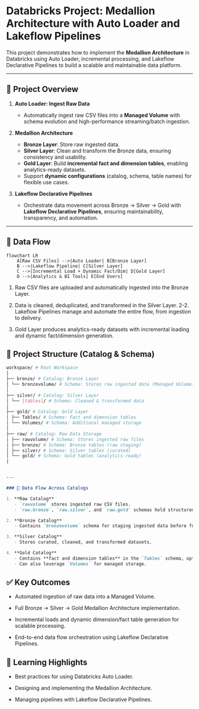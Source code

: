 # Databricks Project: Medallion Architecture with Auto Loader and Lakeflow Pipelines

This project demonstrates how to implement the **Medallion Architecture** in Databricks using Auto Loader, incremental processing, and Lakeflow Declarative Pipelines to build a scalable and maintainable data platform.

---

## 🚀 Project Overview

1. **Auto Loader: Ingest Raw Data**
   - Automatically ingest raw CSV files into a **Managed Volume** with schema evolution and high-performance streaming/batch ingestion.

2. **Medallion Architecture**
   - **Bronze Layer**: Store raw ingested data.  
   - **Silver Layer**: Clean and transform the Bronze data, ensuring consistency and usability.  
   - **Gold Layer**: Build **incremental fact and dimension tables**, enabling analytics-ready datasets.  
   - Support **dynamic configurations** (catalog, schema, table names) for flexible use cases.

3. **Lakeflow Declarative Pipelines**
   - Orchestrate data movement across Bronze → Silver → Gold with **Lakeflow Declarative Pipelines**, ensuring maintainability, transparency, and automation.

---

## 🔄 Data Flow

```mermaid
flowchart LR
    A[Raw CSV Files] -->|Auto Loader| B[Bronze Layer]
    B -->|Lakeflow Pipeline| C[Silver Layer]
    C -->|Incremental Load + Dynamic Fact/Dim| D[Gold Layer]
    D -->|Analytics & BI Tools| E[End Users]
```
1. Raw CSV files are uploaded and automatically ingested into the Bronze Layer.

2. Data is cleaned, deduplicated, and transformed in the Silver Layer.
  2-2. Lakeflow Pipelines manage and automate the entire flow, from ingestion to delivery.

3. Gold Layer produces analytics-ready datasets with incremental loading and dynamic fact/dimension generation.

## 📂 Project Structure (Catalog & Schema)
```bash
workspace/ # Root Workspace
│
├── bronze/ # Catalog: Bronze Layer
│ └── bronzevolume/ # Schema: Stores raw ingested data (Managed Volume)
│
├── silver/ # Catalog: Silver Layer
│ └── [tables]/ # Schema: Cleaned & transformed data
│
├── gold/ # Catalog: Gold Layer
│ ├── Tables/ # Schema: Fact and dimension tables
│ └── Volumes/ # Schema: Additional managed storage
│
├── raw/ # Catalog: Raw Data Storage
│ ├── rawvolume/ # Schema: Stores ingested raw files
│ ├── bronze/ # Schema: Bronze tables (raw staging)
│ ├── silver/ # Schema: Silver tables (curated)
│ └── gold/ # Schema: Gold tables (analytics-ready)
|
```

```markdown

---

### 🔄 Data Flow Across Catalogs

1. **Raw Catalog**  
   - `rawvolume` stores ingested raw CSV files.  
   - `raw.bronze`, `raw.silver`, and `raw.gold` schemas hold structured tables at each medallion stage.  

2. **Bronze Catalog**  
   - Contains `bronzevolume` schema for staging ingested data before further transformation.  

3. **Silver Catalog**  
   - Stores curated, cleaned, and transformed datasets.  

4. **Gold Catalog**  
   - Contains **fact and dimension tables** in the `Tables` schema, optimized for analytics.  
   - Can also leverage `Volumes` for managed storage.  

```

## ✅ Key Outcomes

- Automated ingestion of raw data into a Managed Volume.

- Full Bronze → Silver → Gold Medallion Architecture implementation.

- Incremental loads and dynamic dimension/fact table generation for scalable processing.

- End-to-end data flow orchestration using Lakeflow Declarative Pipelines.

## 📖 Learning Highlights

- Best practices for using Databricks Auto Loader.

- Designing and implementing the Medallion Architecture.

- Managing pipelines with Lakeflow Declarative Pipelines.
